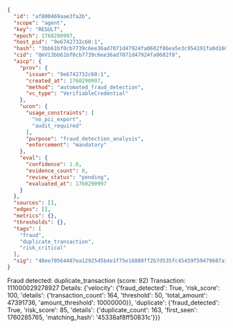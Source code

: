```json
{
  "id": "af800469aae3fa2b",
  "scope": "agent",
  "key": "RESULT",
  "epoch": 1760290997,
  "host_pid": "9e6742732c60:1",
  "hash": "3bb61bf0cb7739c6ee36ad7071d47924fa0602f86ea5e3c954191fa0d1607f79",
  "cid": "QmV13bb61bf0cb7739c6ee36ad7071d47924fa0602f8",
  "aicp": {
    "prov": {
      "issuer": "9e6742732c60:1",
      "created_at": 1760290997,
      "method": "automated_fraud_detection",
      "vc_type": "VerifiableCredential"
    },
    "ucon": {
      "usage_constraints": [
        "no_pii_export",
        "audit_required"
      ],
      "purpose": "fraud_detection_analysis",
      "enforcement": "mandatory"
    },
    "eval": {
      "confidence": 1.0,
      "evidence_count": 0,
      "review_status": "pending",
      "evaluated_at": 1760290997
    }
  },
  "sources": [],
  "edges": [],
  "metrics": {},
  "thresholds": {},
  "tags": [
    "fraud",
    "duplicate_transaction",
    "risk_critical"
  ],
  "sig": "48ee70564487ea1292545b4e1f75e16889ff2b7d535fc45459f59479607a17b7"
}
```

Fraud detected: duplicate_transaction (score: 92)
Transaction: 111000029278927
Details: {'velocity': {'fraud_detected': True, 'risk_score': 100, 'details': {'transaction_count': 164, 'threshold': 50, 'total_amount': 47391736, 'amount_threshold': 10000000}}, 'duplicate': {'fraud_detected': True, 'risk_score': 85, 'details': {'duplicate_count': 163, 'first_seen': 1760285765, 'matching_hash': '45338af8ff50831c'}}}